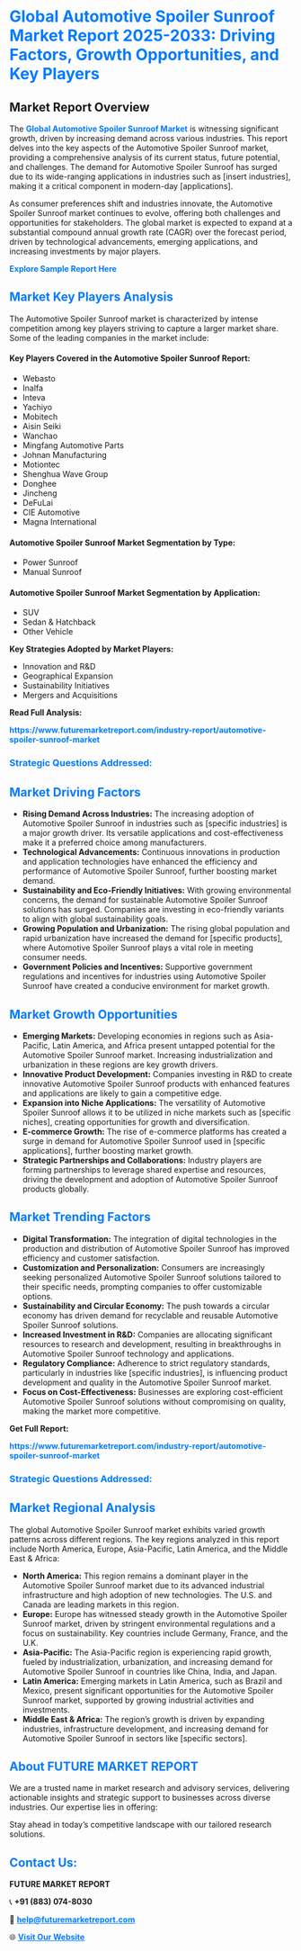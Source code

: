 <h1 style="color: #007BFF;">Global Automotive Spoiler Sunroof Market Report 2025-2033: Driving Factors, Growth Opportunities, and Key Players</h1>

<section id="overview">
<h2>Market Report Overview</h2>
<p>The <a href="https://www.futuremarketreport.com/industry-report/automotive-spoiler-sunroof-market" style="color: #007BFF; text-decoration: none;"><strong>Global Automotive Spoiler Sunroof Market</strong></a> is witnessing significant growth, driven by increasing demand across various industries. This report delves into the key aspects of the Automotive Spoiler Sunroof market, providing a comprehensive analysis of its current status, future potential, and challenges. The demand for Automotive Spoiler Sunroof has surged due to its wide-ranging applications in industries such as [insert industries], making it a critical component in modern-day [applications].</p>
<p>As consumer preferences shift and industries innovate, the Automotive Spoiler Sunroof market continues to evolve, offering both challenges and opportunities for stakeholders. The global market is expected to expand at a substantial compound annual growth rate (CAGR) over the forecast period, driven by technological advancements, emerging applications, and increasing investments by major players.</p>
</section>

<section id="overview">
<p><a href="https://www.futuremarketreport.com/request-sample/reportId=48106" style="color: #007BFF; text-decoration: none;"><strong>Explore Sample Report Here</strong></a></p>
</section>

<section id="key-players">
<h2 style="color: #007BFF;">Market Key Players Analysis</h2>
<p>The Automotive Spoiler Sunroof market is characterized by intense competition among key players striving to capture a larger market share. Some of the leading companies in the market include:</p>
<h4>Key Players Covered in the Automotive Spoiler Sunroof Report:</h4>
<ul><li>Webasto</li><li>Inalfa</li><li>Inteva</li><li>Yachiyo</li><li>Mobitech</li><li>Aisin Seiki</li><li>Wanchao</li><li>Mingfang Automotive Parts</li><li>Johnan Manufacturing</li><li>Motiontec</li><li>Shenghua Wave Group</li><li>Donghee</li><li>Jincheng</li><li>DeFuLai</li><li>CIE Automotive</li><li>Magna International</li></ul>
<h4>Automotive Spoiler Sunroof Market Segmentation by Type:</h4>
<ul><li>Power Sunroof</li><li>Manual Sunroof</li></ul>

<h4>Automotive Spoiler Sunroof Market Segmentation by Application:</h4>
<ul><li>SUV</li><li>Sedan &amp; Hatchback</li><li>Other Vehicle</li></ul>
<p><strong>Key Strategies Adopted by Market Players:</strong></p>
<ul>
<li>Innovation and R&D</li>
<li>Geographical Expansion</li>
<li>Sustainability Initiatives</li>
<li>Mergers and Acquisitions</li>
</ul>
</section>

<section>
<p><strong>Read Full Analysis: </strong></p><a href="https://www.futuremarketreport.com/industry-report/automotive-spoiler-sunroof-market" style="color: #007BFF; text-decoration: none;"><strong>https://www.futuremarketreport.com/industry-report/automotive-spoiler-sunroof-market</strong></a>
<h3 style="color: #007BFF;">Strategic Questions Addressed:</h3>
</section>

<section id="driving-factors">
<h2 style="color: #007BFF;">Market Driving Factors</h2>
<ul>
<li><strong>Rising Demand Across Industries:</strong> The increasing adoption of Automotive Spoiler Sunroof in industries such as [specific industries] is a major growth driver. Its versatile applications and cost-effectiveness make it a preferred choice among manufacturers.</li>
<li><strong>Technological Advancements:</strong> Continuous innovations in production and application technologies have enhanced the efficiency and performance of Automotive Spoiler Sunroof, further boosting market demand.</li>
<li><strong>Sustainability and Eco-Friendly Initiatives:</strong> With growing environmental concerns, the demand for sustainable Automotive Spoiler Sunroof solutions has surged. Companies are investing in eco-friendly variants to align with global sustainability goals.</li>
<li><strong>Growing Population and Urbanization:</strong> The rising global population and rapid urbanization have increased the demand for [specific products], where Automotive Spoiler Sunroof plays a vital role in meeting consumer needs.</li>
<li><strong>Government Policies and Incentives:</strong> Supportive government regulations and incentives for industries using Automotive Spoiler Sunroof have created a conducive environment for market growth.</li>
</ul>
</section>

<section id="growth-opportunities">
<h2 style="color: #007BFF;">Market Growth Opportunities</h2>
<ul>
<li><strong>Emerging Markets:</strong> Developing economies in regions such as Asia-Pacific, Latin America, and Africa present untapped potential for the Automotive Spoiler Sunroof market. Increasing industrialization and urbanization in these regions are key growth drivers.</li>
<li><strong>Innovative Product Development:</strong> Companies investing in R&D to create innovative Automotive Spoiler Sunroof products with enhanced features and applications are likely to gain a competitive edge.</li>
<li><strong>Expansion into Niche Applications:</strong> The versatility of Automotive Spoiler Sunroof allows it to be utilized in niche markets such as [specific niches], creating opportunities for growth and diversification.</li>
<li><strong>E-commerce Growth:</strong> The rise of e-commerce platforms has created a surge in demand for Automotive Spoiler Sunroof used in [specific applications], further boosting market growth.</li>
<li><strong>Strategic Partnerships and Collaborations:</strong> Industry players are forming partnerships to leverage shared expertise and resources, driving the development and adoption of Automotive Spoiler Sunroof products globally.</li>
</ul>
</section>

<section id="trending-factors">
<h2 style="color: #007BFF;">Market Trending Factors</h2>
<ul>
<li><strong>Digital Transformation:</strong> The integration of digital technologies in the production and distribution of Automotive Spoiler Sunroof has improved efficiency and customer satisfaction.</li>
<li><strong>Customization and Personalization:</strong> Consumers are increasingly seeking personalized Automotive Spoiler Sunroof solutions tailored to their specific needs, prompting companies to offer customizable options.</li>
<li><strong>Sustainability and Circular Economy:</strong> The push towards a circular economy has driven demand for recyclable and reusable Automotive Spoiler Sunroof solutions.</li>
<li><strong>Increased Investment in R&D:</strong> Companies are allocating significant resources to research and development, resulting in breakthroughs in Automotive Spoiler Sunroof technology and applications.</li>
<li><strong>Regulatory Compliance:</strong> Adherence to strict regulatory standards, particularly in industries like [specific industries], is influencing product development and quality in the Automotive Spoiler Sunroof market.</li>
<li><strong>Focus on Cost-Effectiveness:</strong> Businesses are exploring cost-efficient Automotive Spoiler Sunroof solutions without compromising on quality, making the market more competitive.</li>
</ul>
</section>

<section>
<p><strong>Get Full Report: </strong></p><a href="https://www.futuremarketreport.com/industry-report/automotive-spoiler-sunroof-market" style="color: #007BFF; text-decoration: none;"><strong>https://www.futuremarketreport.com/industry-report/automotive-spoiler-sunroof-market</strong></a>
<h3 style="color: #007BFF;">Strategic Questions Addressed:</h3>
</section>


<section id="regional-analysis">
<h2 style="color: #007BFF;">Market Regional Analysis</h2>
<p>The global Automotive Spoiler Sunroof market exhibits varied growth patterns across different regions. The key regions analyzed in this report include North America, Europe, Asia-Pacific, Latin America, and the Middle East & Africa:</p>
<ul>
<li><strong>North America:</strong> This region remains a dominant player in the Automotive Spoiler Sunroof market due to its advanced industrial infrastructure and high adoption of new technologies. The U.S. and Canada are leading markets in this region.</li>
<li><strong>Europe:</strong> Europe has witnessed steady growth in the Automotive Spoiler Sunroof market, driven by stringent environmental regulations and a focus on sustainability. Key countries include Germany, France, and the U.K.</li>
<li><strong>Asia-Pacific:</strong> The Asia-Pacific region is experiencing rapid growth, fueled by industrialization, urbanization, and increasing demand for Automotive Spoiler Sunroof in countries like China, India, and Japan.</li>
<li><strong>Latin America:</strong> Emerging markets in Latin America, such as Brazil and Mexico, present significant opportunities for the Automotive Spoiler Sunroof market, supported by growing industrial activities and investments.</li>
<li><strong>Middle East & Africa:</strong> The region’s growth is driven by expanding industries, infrastructure development, and increasing demand for Automotive Spoiler Sunroof in sectors like [specific sectors].</li>
</ul>
</section>

<footer>
<h2 style="color: #007BFF;">About FUTURE MARKET REPORT</h2>
<p>We are a trusted name in market research and advisory services, delivering actionable insights and strategic support to businesses across diverse industries. Our expertise lies in offering:</p>

<p>Stay ahead in today’s competitive landscape with our tailored research solutions.</p>

<h2 style="color: #007BFF;">Contact Us:</h2>
<p><strong>FUTURE MARKET REPORT</strong></p>
<p>📞 <strong>+91 (883) 074-8030</strong></p>
<p>📧 <strong><a href="mailto:help@futuremarketreport.com" style="color: #007BFF;">help@futuremarketreport.com</a></strong></p>
<p>🌐 <strong><a href="https://www.futuremarketreport.com/" style="color: #007BFF;">Visit Our Website</a></strong></p>
</footer>